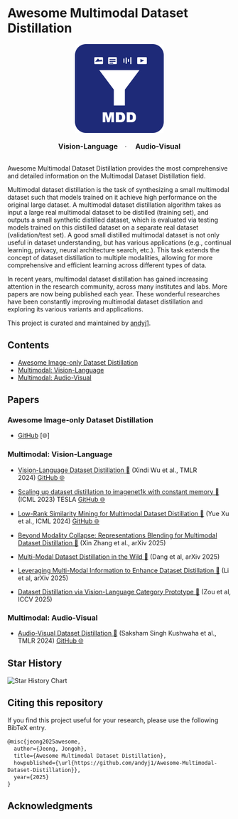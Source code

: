 # Awesome Multimodal Dataset Distillation

<div align="center">
  <img src="./assets/MDD_logo.png" width="200"/>
  <div>&nbsp;</div>
  <div align="center">
    <b><font size="3">Vision-Language</font></b>
    &nbsp;&nbsp;
    ·
    &nbsp;&nbsp;&nbsp;
    <b><font size="3">Audio-Visual</font></b>
  </div>
  <div>&nbsp;</div>
</div>

Awesome Multimodal Dataset Distillation provides the most comprehensive and detailed information on the Multimodal Dataset Distillation field.

Multimodal dataset distillation is the task of synthesizing a small multimodal dataset such that models trained on it achieve high performance on the original large dataset. A multimodal dataset distillation algorithm takes as input a large real multimodal dataset to be distilled (training set), and outputs a small synthetic distilled dataset, which is evaluated via testing models trained on this distilled dataset on a separate real dataset (validation/test set). A good small distilled multimodal dataset is not only useful in dataset understanding, but has various applications (e.g., continual learning, privacy, neural architecture search, etc.). This task extends the concept of dataset distillation to multiple modalities, allowing for more comprehensive and efficient learning across different types of data.

In recent years, multimodal dataset distillation has gained increasing attention in the research community, across many institutes and labs. More papers are now being published each year. These wonderful researches have been constantly improving multimodal dataset distillation and exploring its various variants and applications.

This project is curated and maintained by [andyj1](https://github.com/andyj1).

<!-- ## How to submit a pull request? -->
<!-- 🌐 [Project Page](#)
📦 [Code](#)
📖 [bibtex](#) -->

<!-- ## Latest Updates

[YYYY/MM/DD] Paper Title 1 (Author Names, Conference YYYY) [🌐](#) [📖](#)
[YYYY/MM/DD] Paper Title 2 (Author Names, Conference YYYY) [📖](#)
[YYYY/MM/DD] Paper Title 3 (Author Names et al., YYYY) [🌐](#) [📖](#)
[YYYY/MM/DD] Paper Title 4 (Author Names et al., Conference YYYY) [📖](#)
[YYYY/MM/DD] Paper Title 5 (Author Names et al., Conference YYYY) [🌐](#) [📖](#) -->

## Contents

- [Awesome Image-only Dataset Distillation](https://github.com/Guang000/Awesome-Dataset-Distillation?tab=readme-ov-file)
- [Multimodal: Vision-Language](#vision-language-distillation)
- [Multimodal: Audio-Visual](#audio-visual-distillation)
<!-- - [Generative Multimodal Distillation](#generative-multimodal-distillation) -->

<!-- ### Applications

- [Continual Learning](#continual-learning)
- [Privacy](#privacy)
- [Medical](#medical)
- [Federated Learning](#federated-learning)
- [Robotics](#robotics)
- [Autonomous Driving](#autonomous-driving)
- [Recommendation Systems](#recommendation-systems)
- [Robustness](#robustness)
- [Fairness](#fairness) -->

## Papers

### Awesome Image-only Dataset Distillation
- [GitHub](https://github.com/Guang000/Awesome-Dataset-Distillation?tab=readme-ov-file) [🌐]

### Multimodal: Vision-Language
- [Vision-Language Dataset Distillation 📖](https://arxiv.org/abs/2308.07545) (Xindi Wu et al., TMLR 2024) [GitHub 🌐](https://github.com/princetonvisualai/multimodal_dataset_distillation)

- [Scaling up dataset distillation to imagenet1k with constant memory 📖](https://proceedings.mlr.press/v202/cui23e/cui23e.pdf) (ICML 2023) TESLA  [GitHub 🌐](https://github.com/justincui03/tesla)

- [Low-Rank Similarity Mining for Multimodal Dataset Distillation 📖](https://arxiv.org/abs/2406.03793) (Yue Xu et al., ICML 2024) [GitHub 🌐](https://github.com/silicx/LoRS_Distill)

- [Beyond Modality Collapse: Representations Blending for Multimodal Dataset Distillation 📖](https://arxiv.org/abs/2505.14705) (Xin Zhang et al., arXiv 2025)

- [Multi-Modal Dataset Distillation in the Wild 📖](https://arxiv.org/pdf/2506.01586v1) (Dang et al, arXiv 2025)

- [Leveraging Multi-Modal Information to Enhance Dataset Distillation 📖](https://arxiv.org/abs/2505.08605) (Li et al, arXiv 2025)

- [Dataset Distillation via Vision-Language Category Prototype 📖](https://arxiv.org/pdf/2506.23580) (Zou et al, ICCV 2025)

### Multimodal: Audio-Visual
- [Audio-Visual Dataset Distillation 📖](https://openreview.net/forum?id=IJlbuSrXmk) (Saksham Singh Kushwaha et al., TMLR 2024) [GitHub 🌐](https://github.com/sakshamsingh1/AVDD)


<!-- ### Generative Multimodal Distillation -->
<!-- ## Applications

### Continual Learning

Paper Title 1 (Author Names et al., Conference YYYY) [📖](#)
Paper Title 2 (Author Names et al., Conference YYYY) [🌐](#) [📖](#)

### Privacy

Paper Title 1 (Author Names et al., Conference YYYY) [📖](#)
Paper Title 2 (Author Names et al., Conference YYYY) [🌐](#) [📖](#)

### Medical

Paper Title 1 (Author Names et al., Conference YYYY) [📖](#)
Paper Title 2 (Author Names et al., Conference YYYY) [🌐](#) [📖](#)

### Federated Learning

Paper Title 1 (Author Names et al., Conference YYYY) [📖](#)
Paper Title 2 (Author Names et al., Conference YYYY) [🌐](#) [📖](#)

### Robotics

Paper Title 1 (Author Names et al., Conference YYYY) [📖](#)
Paper Title 2 (Author Names et al., Conference YYYY) [🌐](#) [📖](#)

### Autonomous Driving

Paper Title 1 (Author Names et al., Conference YYYY) [📖](#)
Paper Title 2 (Author Names et al., Conference YYYY) [🌐](#) [📖](#)

### Recommendation Systems

Paper Title 1 (Author Names et al., Conference YYYY) [📖](#)
Paper Title 2 (Author Names et al., Conference YYYY) [🌐](#) [📖](#)

### Robustness

Paper Title 1 (Author Names et al., Conference YYYY) [📖](#)
Paper Title 2 (Author Names et al., Conference YYYY) [🌐](#) [📖](#)

### Fairness

Paper Title 1 (Author Names et al., Conference YYYY) [📖](#)
Paper Title 2 (Author Names et al., Conference YYYY) [🌐](#) [📖](#) -->



## Star History
<picture>
  <source
    media="(prefers-color-scheme: dark)"
    srcset="
      https://api.star-history.com/svg?repos=andyj1/Awesome-Multimodal-Dataset-Distillation&type=Date&theme=dark
    "
  />
  <source
    media="(prefers-color-scheme: light)"
    srcset="
      https://api.star-history.com/svg?repos=andyj1/Awesome-Multimodal-Dataset-Distillation&type=Date
    "
  />
  <img
    alt="Star History Chart"
    src="https://api.star-history.com/svg?repos=andyj1/Awesome-Multimodal-Dataset-Distillation&type=Date"
  />
</picture>


## Citing this repository
If you find this project useful for your research, please use the following BibTeX entry.
```
@misc{jeong2025awesome,
  author={Jeong, Jongoh},
  title={Awesome Multimodal Dataset Distillation},
  howpublished={\url{https://github.com/andyj1/Awesome-Multimodal-Dataset-Distillation}},
  year={2025}
}
```

## Acknowledgments
